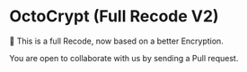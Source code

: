 # OctoCrypt (Full Recode V2)
🐙 This is a full Recode, now based on a better Encryption.

You are open to collaborate with us by sending a Pull request.
